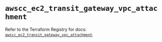 # `awscc_ec2_transit_gateway_vpc_attachment`

Refer to the Terraform Registry for docs: [`awscc_ec2_transit_gateway_vpc_attachment`](https://registry.terraform.io/providers/hashicorp/awscc/0.70.0/docs/resources/ec2_transit_gateway_vpc_attachment).
